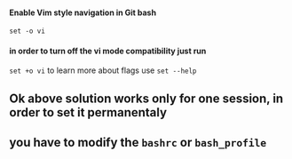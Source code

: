 #### Enable Vim style navigation in Git bash 
`set -o vi` 
#### in order to turn off the vi mode compatibility just run
`set +o vi`
to learn more about flags use `set --help`

## Ok above solution works only for one session, in order to set it permanentaly 
## you have to modify the `bashrc` or `bash_profile` 

